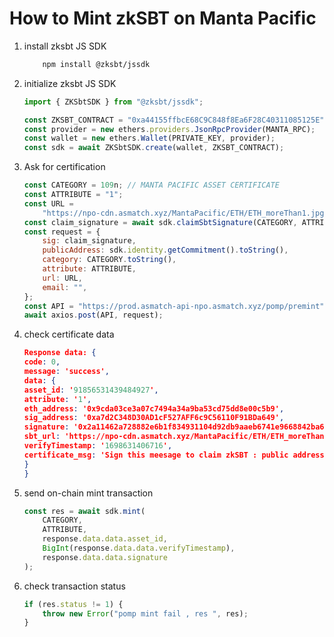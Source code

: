 # How to Mint zkSBT on Manta Pacific

1.  install zksbt JS SDK

    ```bash
        npm install @zksbt/jssdk
    ```

2.  initialize zksbt JS SDK

    ```javascript
    import { ZKSbtSDK } from "@zksbt/jssdk";

    const ZKSBT_CONTRACT = "0xa44155ffbcE68C9C848f8Ea6F28C40311085125E";
    const provider = new ethers.providers.JsonRpcProvider(MANTA_RPC);
    const wallet = new ethers.Wallet(PRIVATE_KEY, provider);
    const sdk = await ZKSbtSDK.create(wallet, ZKSBT_CONTRACT);
    ```

3.  Ask for certification

    ```javascript
    const CATEGORY = 109n; // MANTA PACIFIC ASSET CERTIFICATE
    const ATTRIBUTE = "1";
    const URL =
        "https://npo-cdn.asmatch.xyz/MantaPacific/ETH/ETH_moreThan1.jpg";
    const claim_signature = await sdk.claimSbtSignature(CATEGORY, ATTRIBUTE);
    const request = {
        sig: claim_signature,
        publicAddress: sdk.identity.getCommitment().toString(),
        category: CATEGORY.toString(),
        attribute: ATTRIBUTE,
        url: URL,
        email: "",
    };
    const API = "https://prod.asmatch-api-npo.asmatch.xyz/pomp/premint";
    await axios.post(API, request);
    ```

4.  check certificate data

    ``` json
    Response data: {
    code: 0,
    message: 'success',
    data: {
    asset_id: '91856531439484927',
    attribute: '1',
    eth_address: '0x9cda03ce3a07c7494a34a9ba53cd75dd8e00c5b9',
    sig_address: '0xa7d2C348D30AD1cF527AFF6c9C56110F91BDa649',
    signature: '0x2a11462a728882e6b1f834931104d92db9aaeb6741e9668842ba6a9aac38faa613bba08265fdeb4c16af98ea96f953b135d5aa3218cbc6b0a4357550be22df1a1b',
    sbt_url: 'https://npo-cdn.asmatch.xyz/MantaPacific/ETH/ETH_moreThan1.jpg',
    verifyTimestamp: '1698631406716',
    certificate_msg: 'Sign this meesage to claim zkSBT : public address 2120648137430114184213068244856561888015650291389717374042288473592882019645 sbt category 109 sbt attribute 1 sbt id 91856531439484927 verify timestamp 1698631406716'
    }
    }
    ```

5.  send on-chain mint transaction

    ```javascript
    const res = await sdk.mint(
        CATEGORY,
        ATTRIBUTE,
        response.data.data.asset_id,
        BigInt(response.data.data.verifyTimestamp),
        response.data.data.signature
    );
    ```

6.  check transaction status

    ```javascript
    if (res.status != 1) {
        throw new Error("pomp mint fail , res ", res);
    }
    ```
